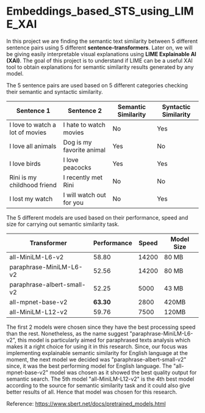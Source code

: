 # Embeddings_based_STS_using_LIME_XAI

In this project we are finding the semantic text similarity between 5 different sentence pairs using 5 different **sentence-transformers**. Later on, we will be giving easily interpretable visual explanations using **LIME Explainable AI (XAI)**. The goal of this project is to understand if LIME can be a useful XAI tool to obtain explanations for semantic similarity results generated by any model.

The 5 sentence pairs are used based on 5 different categories checking their semantic and syntactic similarity.

Sentence 1 | Sentence 2 | Semantic Similarity | Syntactic Similarity
--- | --- | --- | ---
I love to watch a lot of movies | I hate to watch movies | No | Yes
I love all animals | Dog is my favorite animal | Yes | No
I love birds | I love peacocks | Yes | Yes
Rini is my childhood friend | I recently met Rini | No | No
I lost my watch | I will watch out for you | No | Yes

The 5 different models are used based on their performance, speed and size for carrying out semantic similarity task.

Transformer | Performance | Speed | Model Size
--- | --- | --- | ---
all-MiniLM-L6-v2 | 58.80 | 14200 | 80 MB
paraphrase-MiniLM-L6-v2 | 52.56 | 14200 | 80 MB
paraphrase-albert-small-v2 | 52.25 | 5000 | 43 MB
all-mpnet-base-v2  | **63.30** | 2800 | 420MB
all-MiniLM-L12-v2 | 59.76 | 7500 | 120MB

The first 2 models were chosen since they have the best processing speed than the rest. Nonetheless, as the name suggest "paraphrase-MiniLM-L6-v2", this model is particularly aimed for paraphrased texts analysis which makes it a right choice for using it in this research. Since, our focus was implementing explainable semantic similarity for English language at the moment, the next model we decided was "paraphrase-albert-small-v2" since, it was the best performing model for English language. The "all-mpnet-base-v2" model was chosen as it showed the best quality output for semantic search. The 5th model "all-MiniLM-L12-v2" is the 4th best model according to the source for semantic similarity task and it could also give better results of all. Hence that model was chosen for this research.

Reference: https://www.sbert.net/docs/pretrained_models.html
